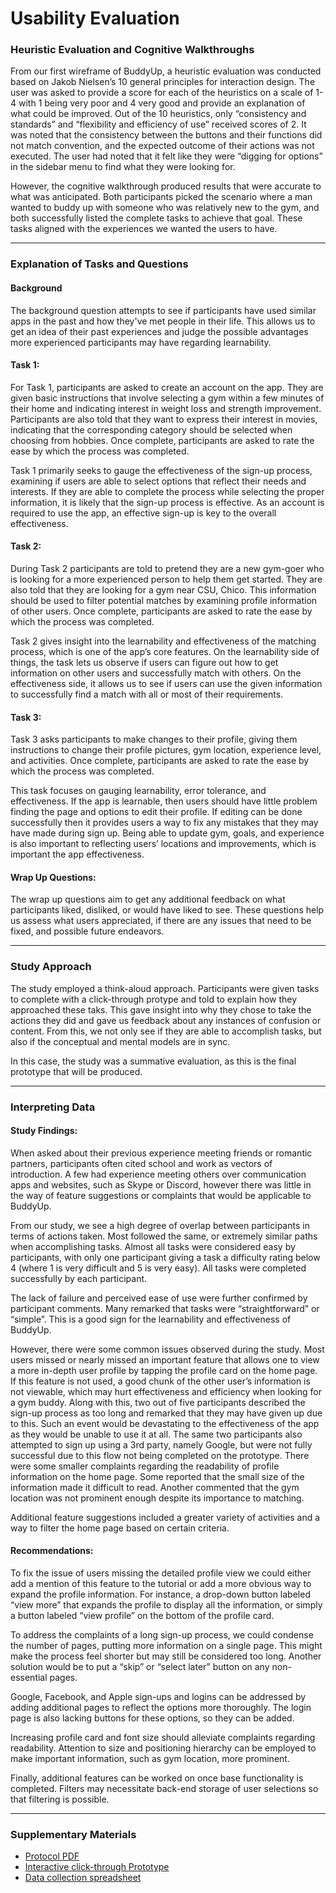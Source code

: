 # Usability Evaluation

### Heuristic Evaluation and Cognitive Walkthroughs

From our first wireframe of BuddyUp, a heuristic evaluation was conducted based on Jakob Nielsen’s 10 general principles for interaction design. The user was asked to provide a score for each of the heuristics on a scale of 1-4 with 1 being very poor and 4 very good and provide an explanation of what could be improved. Out of the 10 heuristics, only “consistency and standards” and “flexibility and efficiency of use” received scores of 2. It was noted that the consistency between the buttons and their functions did not match convention, and the expected outcome of their actions was not executed. The user had noted that it felt like they were “digging for options” in the sidebar menu to find what they were looking for. 

However, the cognitive walkthrough produced results that were accurate to what was anticipated. Both participants picked the scenario where a man wanted to buddy up with someone who was relatively new to the gym, and both successfully listed the complete tasks to achieve that goal. These tasks aligned with the experiences we wanted the users to have. 
___

### Explanation of Tasks and Questions

#### Background

The background question attempts to see if participants have used similar apps in the past and how they've met people in their life. This allows us to get an idea of their past experiences and judge the possible advantages more experienced participants may have regarding learnability. 

#### Task 1:

For Task 1, participants are asked to create an account on the app. They are given basic instructions that involve selecting a gym within a few minutes of their home and indicating interest in weight loss and strength improvement. Participants are also told that they want to express their interest in movies, indicating that the corresponding category should be selected when choosing from hobbies. Once complete, participants are asked to rate the ease by which the process was completed.

Task 1 primarily seeks to gauge the effectiveness of the sign-up process, examining if users are able to select options that reflect their needs and interests. If they are able to complete the process while selecting the proper information, it is likely that the sign-up process is effective. As an account is required to use the app, an effective sign-up is key to the overall effectiveness. 

#### Task 2:

During Task 2 participants are told to pretend they are a new gym-goer who is looking for a more experienced person to help them get started. They are also told that they are looking for a gym near CSU, Chico. This information should be used to filter potential matches by examining profile information of other users. Once complete, participants are asked to rate the ease by which the process was completed.

Task 2 gives insight into the learnability and effectiveness of the matching process, which is one of the app’s core features. On the learnability side of things, the task lets us observe if users can figure out how to get information on other users and successfully match with others. On the effectiveness side, it allows us to see if users can use the given information to successfully find a match with all or most of their requirements. 

#### Task 3:
Task 3 asks participants to make changes to their profile, giving them instructions to change their profile pictures, gym location, experience level, and activities. Once complete, participants are asked to rate the ease by which the process was completed.

This task focuses on gauging learnability, error tolerance, and effectiveness. If the app is learnable, then users should have little problem finding the page and options to edit their profile. If editing can be done successfully then it provides users a way to fix any mistakes that they may have made during sign up. Being able to update gym, goals, and experience is also important to reflecting users’ locations and improvements, which is important the app effectiveness.

#### Wrap Up Questions:

The wrap up questions aim to get any additional feedback on what participants liked, disliked, or would have liked to see. These questions help us assess what users appreciated, if there are any issues that need to be fixed, and possible future endeavors. 
___

### Study Approach

The study employed a think-aloud approach. Participants were given tasks to complete with a click-through protype and told to explain how they approached these taks. This gave insight into why they chose to take the actions they did and gave us feedback about any instances of confusion or content. From this, we not only see if they are able to accomplish tasks, but also if the conceptual and mental models are in sync. 

In this case, the study was a summative evaluation, as this is the final prototype that will be produced. 
___
### Interpreting Data

#### Study Findings:
When asked about their previous experience meeting friends or romantic partners, participants often cited school and work as vectors of introduction. A few had experience meeting others over communication apps and websites, such as Skype or Discord, however there was little in the way of feature suggestions or complaints that would be applicable to BuddyUp.

From our study, we see a high degree of overlap between participants in terms of actions taken. Most followed the same, or extremely similar paths when accomplishing tasks. Almost all tasks were considered easy by participants, with only one participant giving a task a difficulty rating below 4 (where 1 is very difficult and 5 is very easy). All tasks were completed successfully by each participant.

The lack of failure and perceived ease of use were further confirmed by participant comments. Many remarked that tasks were “straightforward” or “simple”. This is a good sign for the learnability and effectiveness of BuddyUp. 

However, there were some common issues observed during the study. Most users missed or nearly missed an important feature that allows one to view a more in-depth user profile by tapping the profile card on the home page. If this feature is not used, a good chunk of the other user’s information is not viewable, which may hurt effectiveness and efficiency when looking for a gym buddy. Along with this, two out of five participants described the sign-up process as too long and remarked that they may have given up due to this. Such an event would be devastating to the effectiveness of the app as they would be unable to use it at all. The same two participants also attempted to sign up using a 3rd party, namely Google, but were not fully successful due to this flow not being completed on the prototype. There were some smaller complaints regarding the readability of profile information on the home page. Some reported that the small size of the information made it difficult to read. Another commented that the gym location was not prominent enough despite its importance to matching.

Additional feature suggestions included a greater variety of activities and a way to filter the home page based on certain criteria. 

#### Recommendations:  

To fix the issue of users missing the detailed profile view we could either add a mention of this feature to the tutorial or add a more obvious way to expand the profile information. For instance, a drop-down button labeled “view more” that expands the profile to display all the information, or simply a button labeled “view profile” on the bottom of the profile card.

To address the complaints of a long sign-up process, we could condense the number of pages, putting more information on a single page. This might make the process feel shorter but may still be considered too long. Another solution would be to put a “skip” or “select later” button on any non-essential pages.

Google, Facebook, and Apple sign-ups and logins can be addressed by adding additional pages to reflect the options more thoroughly. The login page is also lacking buttons for these options, so they can be added.

Increasing profile card and font size should alleviate complaints regarding readability. Attention to size and positioning hierarchy can be employed to make important information, such as gym location, more prominent.

Finally, additional features can be worked on once base functionality is completed. Filters may necessitate back-end storage of user selections so that filtering is possible.
___

### Supplementary Materials

* [Protocol PDF](protocol.pdf)
* [Interactive click-through Prototype](https://xd.adobe.com/view/1ed27592-62c3-40b2-a667-23ce74273ffb-4b81/?fullscreen&hints=off)
* [Data collection spreadsheet](https://docs.google.com/spreadsheets/d/1JuUk5VkOtw8h9Kbi7dMJ1P5RUsz9vNSpQYUdmaedtyA/edit?usp=sharing)

